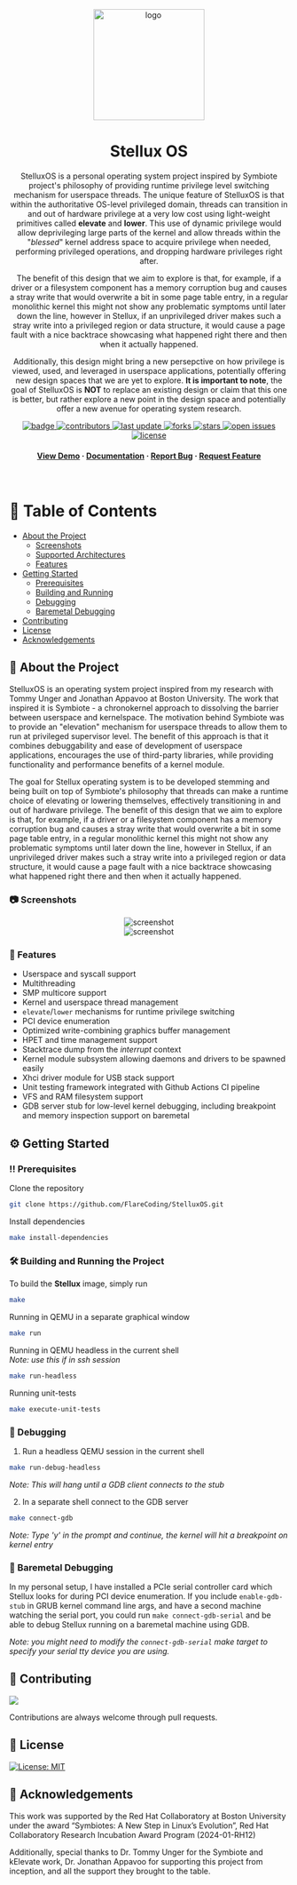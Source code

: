 <div align="center">

  <img src="screenshots/usb_stick_logo.jpg" alt="logo" width="200" height="auto" />
  <h1>Stellux OS</h1>
  
  <p>
    StelluxOS is a personal operating system project inspired by Symbiote project's philosophy of providing runtime privilege
    level switching mechanism for userspace threads. The unique feature of StelluxOS is that within the authoritative OS-level
    privileged domain, threads can transition in and out of hardware privilege at a very low cost using light-weight primitives
    called <b>elevate</b> and <b>lower</b>. This use of dynamic privilege would allow deprivileging large parts of the kernel
    and allow threads within the "<i>blessed</i>" kernel address space to acquire privilege when needed, performing privileged operations,
    and dropping hardware privileges right after.
  </p>
  <p>
    The benefit of this design that we aim to explore is that, for example, if a driver or a filesystem component
    has a memory corruption bug and causes a stray write that would overwrite a bit in some page table entry, in a regular
    monolithic kernel this might not show any problematic symptoms until later down the line, however in Stellux, if an unprivileged
    driver makes such a stray write into a privileged region or data structure, it would cause a page fault with a nice backtrace
    showcasing what happened right there and then when it actually happened.
  </p>
  <p>
    Additionally, this design might bring a new persepctive on how privilege is viewed, used, and leveraged in userspace
    applications, potentially offering new design spaces that we are yet to explore. <b>It is important to note</b>, the goal
    of StelluxOS is <b>NOT</b> to replace an existing design or claim that this one is better, but rather explore a new point
    in the design space and potentially offer a new avenue for operating system research.
  </p>

  <!-- Badges -->
  <p>
    <a href="https://github.com/FlareCoding/StelluxOS/actions/workflows/ci.yml">
      <img src="https://github.com/FlareCoding/StelluxOS/actions/workflows/ci.yml/badge.svg?branch=master" alt="badge" />
    </a>
    <a href="https://github.com/FlareCoding/StelluxOS/graphs/contributors">
      <img src="https://img.shields.io/github/contributors/FlareCoding/StelluxOS" alt="contributors" />
    </a>
    <a href="">
      <img src="https://img.shields.io/github/last-commit/FlareCoding/StelluxOS" alt="last update" />
    </a>
    <a href="https://github.com/FlareCoding/StelluxOS/network/members">
      <img src="https://img.shields.io/github/forks/FlareCoding/StelluxOS" alt="forks" />
    </a>
    <a href="https://github.com/FlareCoding/StelluxOS/stargazers">
      <img src="https://img.shields.io/github/stars/FlareCoding/StelluxOS" alt="stars" />
    </a>
    <a href="https://github.com/FlareCoding/StelluxOS/issues/">
      <img src="https://img.shields.io/github/issues/FlareCoding/StelluxOS" alt="open issues" />
    </a>
    <a href="https://github.com/FlareCoding/StelluxOS/blob/master/LICENSE">
      <img src="https://img.shields.io/github/license/FlareCoding/StelluxOS.svg" alt="license" />
    </a>
  </p>
   
  <h4>
    <a href="https://github.com/FlareCoding/StelluxOS/">View Demo</a>
    <span> · </span>
    <a href="https://github.com/FlareCoding/StelluxOS">Documentation</a>
    <span> · </span>
    <a href="https://github.com/FlareCoding/StelluxOS/issues/">Report Bug</a>
    <span> · </span>
    <a href="https://github.com/FlareCoding/StelluxOS/issues/">Request Feature</a>
  </h4>
</div>

<br />

<!-- Table of Contents -->
# :book: Table of Contents

- [About the Project](#star2-about-the-project)
  * [Screenshots](#camera-screenshots)
  * [Supported Architectures](#desktop_computer-supported-architectures)
  * [Features](#dart-features)
- [Getting Started](#gear-getting-started)
  * [Prerequisites](#bangbang-prerequisites)
  * [Building and Running](#hammer_and_wrench-building-and-running-the-project)
  * [Debugging](#wrench-debugging)
  * [Baremetal Debugging](#wrench-debugging)
- [Contributing](#wave-contributing)
- [License](#newspaper-license)
- [Acknowledgements](#gem-acknowledgements)

  

<!-- About the Project -->
## :star2: About the Project
StelluxOS is an operating system project inspired from my research with Tommy Unger and Jonathan Appavoo at Boston University.
The work that inspired it is Symbiote - a chronokernel approach to dissolving the barrier between userspace and kernelspace.
The motivation behind Symbiote was to provide an "elevation" mechanism for userspace threads to allow them to run at privileged
supervisor level. The benefit of this approach is that it combines debuggability and ease of development of userspace applications,
encourages the use of third-party libraries, while providing functionality and performance benefits of a kernel module.

The goal for Stellux operating system is to be developed stemming and being built on top of Symbiote's philosophy that threads can
make a runtime choice of elevating or lowering themselves, effectively transitioning in and out of hardware privilege. The benefit
of this design that we aim to explore is that, for example, if a driver or a filesystem component has a memory corruption bug and
causes a stray write that would overwrite a bit in some page table entry, in a regular monolithic kernel this might not show any
problematic symptoms until later down the line, however in Stellux, if an unprivileged driver makes such a stray write into a
privileged region or data structure, it would cause a page fault with a nice backtrace showcasing what happened right there and then
when it actually happened.

<!-- Screenshots -->
### :camera: Screenshots

<div align="center"> 
  <img src="screenshots/stellux-run.png" alt="screenshot" />
  <br/>
  <img src="screenshots/stellux-xhci-run.png" alt="screenshot" />
</div>

<!-- Features -->
### :dart: Features

- Userspace and syscall support
- Multithreading
- SMP multicore support
- Kernel and userspace thread management
- `elevate`/`lower` mechanisms for runtime privilege switching
- PCI device enumeration
- Optimized write-combining graphics buffer management
- HPET and time management support
- Stacktrace dump from the _interrupt_ context
- Kernel module subsystem allowing daemons and drivers to be spawned easily
- Xhci driver module for USB stack support
- Unit testing framework integrated with Github Actions CI pipeline
- VFS and RAM filesystem support
- GDB server stub for low-level kernel debugging, including breakpoint and memory
  inspection support on baremetal

<!-- Getting Started -->
## :gear: Getting Started

<!-- Prerequisites -->
### :bangbang: Prerequisites

Clone the repository
```bash
git clone https://github.com/FlareCoding/StelluxOS.git
```

Install dependencies
```bash
make install-dependencies
```

<!-- Building and Running the Project -->
### :hammer_and_wrench: Building and Running the Project

To build the __Stellux__ image, simply run
```bash
make
```

Running in QEMU in a separate graphical window
```bash
make run
```

Running in QEMU headless in the current shell<br/>
*Note: use this if in _ssh_ session*
```bash
make run-headless
```

Running unit-tests
```bash
make execute-unit-tests
```

<!-- Debugging -->
### :wrench: Debugging

1) Run a headless QEMU session in the current shell
```bash
make run-debug-headless
```
*Note: This will hang until a GDB client connects to the stub*

2) In a separate shell connect to the GDB server
```bash
make connect-gdb
```
*Note: Type 'y' in the prompt and continue, the kernel will hit a breakpoint on kernel entry*

<!-- Baremetal Debugging -->
### :wrench: Baremetal Debugging

In my personal setup, I have installed a PCIe serial controller card which
Stellux looks for during PCI device enumeration. If you include `enable-gdb-stub`
in GRUB kernel command line args, and have a second machine watching the serial port,
you could run `make connect-gdb-serial` and be able to debug Stellux running on a baremetal
machine using GDB.

*Note: you might need to modify the `connect-gdb-serial` make target to specify your serial tty device you are using.*

<!-- Contributing -->
## :wave: Contributing

<a href="https://github.com/FlareCoding/StelluxOS/graphs/contributors">
  <img src="https://contrib.rocks/image?repo=FlareCoding/StelluxOS" />
</a>

Contributions are always welcome through pull requests.

<!-- License -->
## :newspaper: License

[![License: MIT](https://img.shields.io/badge/License-MIT-yellow.svg)](https://opensource.org/licenses/MIT)


<!-- Acknowledgments -->
## :gem: Acknowledgements

This work was supported by the
Red Hat Collaboratory at Boston University under the award “Symbiotes: A New Step in Linux’s Evolution”,
Red Hat Collaboratory Research Incubation Award Program (2024-01-RH12)

Additionally, special thanks to Dr. Tommy Unger for the Symbiote and kElevate work, Dr. Jonathan Appavoo for supporting
this project from inception, and all the support they brought to the table.
